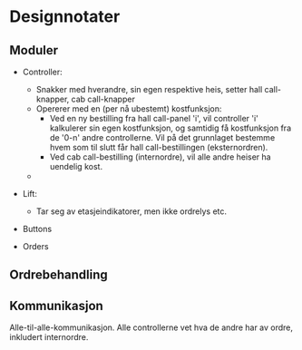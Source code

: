 # Designnotater
## Moduler
- Controller:
    - Snakker med hverandre, sin egen respektive heis, setter hall call-knapper, cab call-knapper
    - Opererer med en (per nå ubestemt) kostfunksjon:
        - Ved en ny bestilling fra hall call-panel 'i', vil controller 'i' kalkulerer sin egen kostfunksjon, og samtidig få kostfunksjon fra de '0-n' andre controllerne. Vil på det grunnlaget bestemme hvem som til slutt får hall call-bestillingen (eksternordren).
        - Ved cab call-bestilling (internordre), vil alle andre heiser ha uendelig kost.
    - 
    


- Lift: 
    - Tar seg av etasjeindikatorer, men ikke ordrelys etc.

- Buttons


- Orders

## Ordrebehandling


## Kommunikasjon
Alle-til-alle-kommunikasjon. Alle controllerne vet hva de andre har av ordre, inkludert internordre.